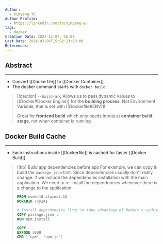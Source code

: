 ```yaml
---
Author:
  - Xinyang YU
Author Profile:
  - https://linkedin.com/in/xinyang-yu
tags:
  - docker
Creation Date: 2023-12-07, 16:09
Last Date: 2024-03-06T15:02:23+08:00
References: 
---
```

## Abstract
---
- Convert [[Dockerfile]] to [[Docker Container]]
- The docker command starts with `docker build`

>[!caution] `--build-arg`
> Allows us to pass dynamic values to [[Docker#Docker Engine]] for the **building process**. Not Environment Variable, that is set with  [[Dockerfile#ENV]]!
> 
> Great for **frontend build** which only needs inputs at **container build stage**, not when container is running

## Docker Build Cache
---
- Each instructions inside [[Dockerfile]] is cached for faster [[Docker Build]]

>[!tip] Build app dependencies before app
> For example, we can copy & build the ``package.json`` first. Since dependencies usually don't really change. If we include the dependencies installation with the main application. We need to re-install the dependencies whenever there is a change to the application
> 
> ```dockerfile
> FROM node:18-alpine3.15
> WORKDIR /xy241
>
> # Install dependencies first to take advantage of Docker's caching
> COPY package.json .
> RUN npm install 
>
> COPY . .
> EXPOSE 3000
> CMD ["npm", "npm.js"]
> ```